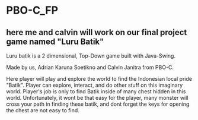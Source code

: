 # PBO-C_FP
here me and calvin will work on our final project game named "Luru Batik"
----------

Luru batik is a 2 dimensional, Top-Down game built with Java-Swing. 

Made by us, Adrian Karuna Soetikno and Calvin Janitra from PBO-C.

Here player will play and explore the world to find the Indonesian local pride "Batik". Player can explore, interact, and do other stuff on this imaginary world. Player's job is only to find Batik inside of many chest hidden in this world. Unfortunately, it wont be that easy for the player, many monster will cross your path in finding these batik, and dont forget the keys for opening the chest are not easy to find. 
